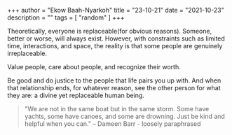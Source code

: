 +++
author = "Ekow Baah-Nyarkoh"
title = "23-10-21"
date = "2021-10-23"
description = ""
tags = [
    "random"
]
+++

Theoretically, everyone is replaceable(for obvious reasons). Someone, better or worse, will always exist. However, with constraints such as limited time, interactions, and space, the reality is that some people are genuinely irreplaceable.

Value people, care about people, and recognize their worth.

Be good and do justice to the people that life pairs you up with. And when that relationship ends, for whatever reason, see the other person for what they are: a divine yet replaceable human being.

> "We are not in the same boat but in the same storm. Some have yachts, some have canoes, and some are drowning. Just be kind and helpful when you can."
> – Dameen Barr - loosely paraphrased
